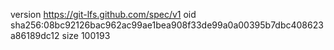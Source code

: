 version https://git-lfs.github.com/spec/v1
oid sha256:08bc92126bac962ac99ae1bea908f33de99a0a00395b7dbc408623a86189dc12
size 100193
